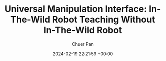---
layout: post
title:  "Universal Manipulation Interface: In-The-Wild Robot Teaching Without In-The-Wild Robot"
date:   2024-02-19 22:21:59 +00:00
image: /images/umi_thumbnail.mp4
categories: research
author: "Chuer Pan"
authors: "Cheng Chi*, Zhenjia Xu*, <strong>Chuer Pan*</strong>, Eric Cousineau, Ben Burchfiel, Siyuan Feng, Russ Tedrake, Shuran Song"
venue: "Robotics: Science and Systems (RSS) 2024"
paper: https://arxiv.org/abs/2402.10329
website: https://umi-gripper.github.io/
---